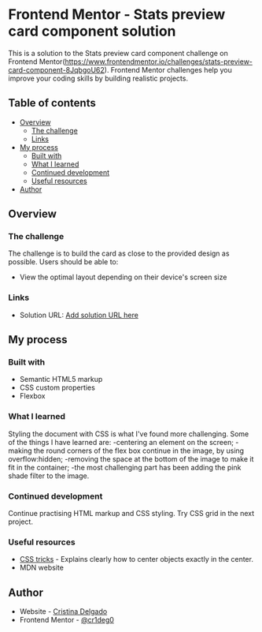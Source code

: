 # Frontend Mentor - Stats preview card component solution

This is a solution to the Stats preview card component challenge on Frontend Mentor(https://www.frontendmentor.io/challenges/stats-preview-card-component-8JqbgoU62). Frontend Mentor challenges help you improve your coding skills by building realistic projects. 

## Table of contents

- [Overview](#overview)
  - [The challenge](#the-challenge)
  - [Links](#links)
- [My process](#my-process)
  - [Built with](#built-with)
  - [What I learned](#what-i-learned)
  - [Continued development](#continued-development)
  - [Useful resources](#useful-resources)
- [Author](#author)


## Overview

### The challenge

The challenge is to build the card as close to the provided design as possible.
Users should be able to:

- View the optimal layout depending on their device's screen size

### Links

- Solution URL: [Add solution URL here](https://cr1deg0.github.io/HTML-CSS-Card-Challenge/)

## My process

### Built with

- Semantic HTML5 markup
- CSS custom properties
- Flexbox


### What I learned

Styling the document with CSS is what I've found more challenging. Some of the things I have learned are:
-centering an element on the screen;
-making the round corners of the flex box continue in the image, by using overflow:hidden;
-removing the space at the bottom of the image to make it fit in the container;
-the most challenging part has been adding the pink shade filter to the image. 


### Continued development

Continue practising HTML markup and CSS styling. Try CSS grid in the next project.


### Useful resources

- [CSS tricks](https://css-tricks.com/quick-css-trick-how-to-center-an-object-exactly-in-the-center/) - Explains clearly how to center objects exactly in the center.
- MDN website 

## Author

- Website - [Cristina Delgado](https://www.your-site.com)
- Frontend Mentor - [@cr1deg0](https://www.frontendmentor.io/profile/cr1deg0)




